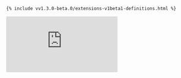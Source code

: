 <!-- BEGIN MUNGE: UNVERSIONED_WARNING -->


<!-- END MUNGE: UNVERSIONED_WARNING -->
<!-- needed for gh-pages to render html files when imported -->
    {% include vv1.3.0-beta.0/extensions-v1beta1-definitions.html %}
    





<!-- BEGIN MUNGE: IS_VERSIONED -->
<!-- TAG IS_VERSIONED -->
<!-- END MUNGE: IS_VERSIONED -->


<!-- BEGIN MUNGE: GENERATED_ANALYTICS -->
[![Analytics](https://kubernetes-site.appspot.com/UA-36037335-10/GitHub/docs/api-reference/extensions/v1beta1/definitions.md?pixel)]()
<!-- END MUNGE: GENERATED_ANALYTICS -->

